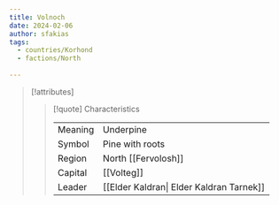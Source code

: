 ```yaml
---
title: Volnoch
date: 2024-02-06
author: sfakias
tags:
  - countries/Korhond
  - factions/North
 
---
```

> [!attributes]
> 
> > [!quote] Characteristics
> >
> > | | |
> > | --- | --- |
> > | Meaning |  Underpine |
> > | Symbol |  Pine with roots |
> > | Region |  North [[Fervolosh]] |
> > | Capital |  [[Volteg]] |
> > | Leader |  [[Elder Kaldran\| Elder Kaldran Tarnek]] |
